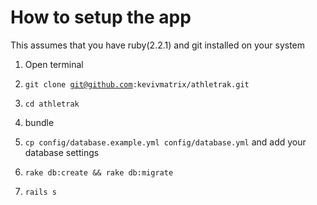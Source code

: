 How to setup the app
====================

This assumes that you have ruby(2.2.1) and git installed on your system

1. Open terminal

2. <code>git clone git@github.com:kevivmatrix/athletrak.git</code>

3. <code>cd athletrak</code>

4. bundle

5. <code>cp config/database.example.yml config/database.yml</code> and add your database settings

6. <code>rake db:create && rake db:migrate</code>

7. <code>rails s</code>
